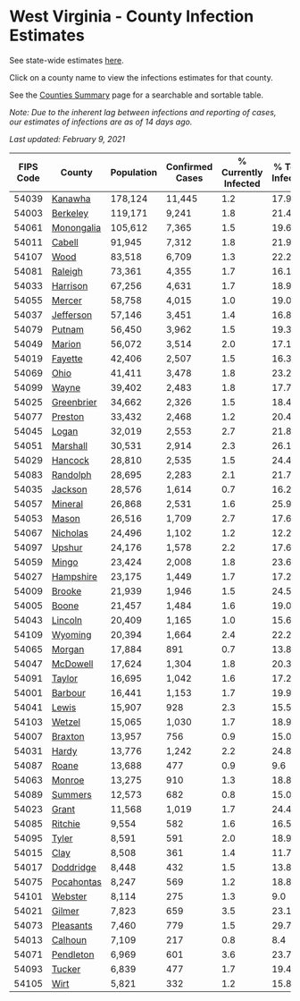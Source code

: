 # West Virginia - County Infection Estimates

See state-wide estimates [here](/infections/us-wv).

Click on a county name to view the infections estimates for that county.

See the [Counties Summary](/infections/summary-counties) page for a searchable and sortable table.

*Note: Due to the inherent lag between infections and reporting of cases, our estimates of infections are as of 14 days ago.*

*Last updated: February 9, 2021*

|   FIPS Code |                   County |   Population |   Confirmed Cases |   % Currently Infected |   % Total Infected |
|-------------|--------------------------|--------------|-------------------|------------------------|--------------------|
|       54039 |       [Kanawha](kanawha) |      178,124 |            11,445 |                    1.2 |               17.9 |
|       54003 |     [Berkeley](berkeley) |      119,171 |             9,241 |                    1.8 |               21.4 |
|       54061 | [Monongalia](monongalia) |      105,612 |             7,365 |                    1.5 |               19.6 |
|       54011 |         [Cabell](cabell) |       91,945 |             7,312 |                    1.8 |               21.9 |
|       54107 |             [Wood](wood) |       83,518 |             6,709 |                    1.3 |               22.2 |
|       54081 |       [Raleigh](raleigh) |       73,361 |             4,355 |                    1.7 |               16.1 |
|       54033 |     [Harrison](harrison) |       67,256 |             4,631 |                    1.7 |               18.9 |
|       54055 |         [Mercer](mercer) |       58,758 |             4,015 |                    1.0 |               19.0 |
|       54037 |   [Jefferson](jefferson) |       57,146 |             3,451 |                    1.4 |               16.8 |
|       54079 |         [Putnam](putnam) |       56,450 |             3,962 |                    1.5 |               19.3 |
|       54049 |         [Marion](marion) |       56,072 |             3,514 |                    2.0 |               17.1 |
|       54019 |       [Fayette](fayette) |       42,406 |             2,507 |                    1.5 |               16.3 |
|       54069 |             [Ohio](ohio) |       41,411 |             3,478 |                    1.8 |               23.2 |
|       54099 |           [Wayne](wayne) |       39,402 |             2,483 |                    1.8 |               17.7 |
|       54025 | [Greenbrier](greenbrier) |       34,662 |             2,326 |                    1.5 |               18.4 |
|       54077 |       [Preston](preston) |       33,432 |             2,468 |                    1.2 |               20.4 |
|       54045 |           [Logan](logan) |       32,019 |             2,553 |                    2.7 |               21.8 |
|       54051 |     [Marshall](marshall) |       30,531 |             2,914 |                    2.3 |               26.1 |
|       54029 |       [Hancock](hancock) |       28,810 |             2,535 |                    1.5 |               24.4 |
|       54083 |     [Randolph](randolph) |       28,695 |             2,283 |                    2.1 |               21.7 |
|       54035 |       [Jackson](jackson) |       28,576 |             1,614 |                    0.7 |               16.2 |
|       54057 |       [Mineral](mineral) |       26,868 |             2,531 |                    1.6 |               25.9 |
|       54053 |           [Mason](mason) |       26,516 |             1,709 |                    2.7 |               17.6 |
|       54067 |     [Nicholas](nicholas) |       24,496 |             1,102 |                    1.2 |               12.2 |
|       54097 |         [Upshur](upshur) |       24,176 |             1,578 |                    2.2 |               17.6 |
|       54059 |           [Mingo](mingo) |       23,424 |             2,008 |                    1.8 |               23.6 |
|       54027 |   [Hampshire](hampshire) |       23,175 |             1,449 |                    1.7 |               17.2 |
|       54009 |         [Brooke](brooke) |       21,939 |             1,946 |                    1.5 |               24.5 |
|       54005 |           [Boone](boone) |       21,457 |             1,484 |                    1.6 |               19.0 |
|       54043 |       [Lincoln](lincoln) |       20,409 |             1,165 |                    1.0 |               15.6 |
|       54109 |       [Wyoming](wyoming) |       20,394 |             1,664 |                    2.4 |               22.2 |
|       54065 |         [Morgan](morgan) |       17,884 |               891 |                    0.7 |               13.8 |
|       54047 |     [McDowell](mcdowell) |       17,624 |             1,304 |                    1.8 |               20.3 |
|       54091 |         [Taylor](taylor) |       16,695 |             1,042 |                    1.6 |               17.2 |
|       54001 |       [Barbour](barbour) |       16,441 |             1,153 |                    1.7 |               19.9 |
|       54041 |           [Lewis](lewis) |       15,907 |               928 |                    2.3 |               15.5 |
|       54103 |         [Wetzel](wetzel) |       15,065 |             1,030 |                    1.7 |               18.9 |
|       54007 |       [Braxton](braxton) |       13,957 |               756 |                    0.9 |               15.0 |
|       54031 |           [Hardy](hardy) |       13,776 |             1,242 |                    2.2 |               24.8 |
|       54087 |           [Roane](roane) |       13,688 |               477 |                    0.9 |                9.6 |
|       54063 |         [Monroe](monroe) |       13,275 |               910 |                    1.3 |               18.8 |
|       54089 |       [Summers](summers) |       12,573 |               682 |                    0.8 |               15.0 |
|       54023 |           [Grant](grant) |       11,568 |             1,019 |                    1.7 |               24.4 |
|       54085 |       [Ritchie](ritchie) |        9,554 |               582 |                    1.6 |               16.5 |
|       54095 |           [Tyler](tyler) |        8,591 |               591 |                    2.0 |               18.9 |
|       54015 |             [Clay](clay) |        8,508 |               361 |                    1.4 |               11.7 |
|       54017 |   [Doddridge](doddridge) |        8,448 |               432 |                    1.5 |               13.8 |
|       54075 | [Pocahontas](pocahontas) |        8,247 |               569 |                    1.2 |               18.8 |
|       54101 |       [Webster](webster) |        8,114 |               275 |                    1.3 |                9.0 |
|       54021 |         [Gilmer](gilmer) |        7,823 |               659 |                    3.5 |               23.1 |
|       54073 |   [Pleasants](pleasants) |        7,460 |               779 |                    1.5 |               29.7 |
|       54013 |       [Calhoun](calhoun) |        7,109 |               217 |                    0.8 |                8.4 |
|       54071 |   [Pendleton](pendleton) |        6,969 |               601 |                    3.6 |               23.7 |
|       54093 |         [Tucker](tucker) |        6,839 |               477 |                    1.7 |               19.4 |
|       54105 |             [Wirt](wirt) |        5,821 |               332 |                    1.2 |               15.8 |